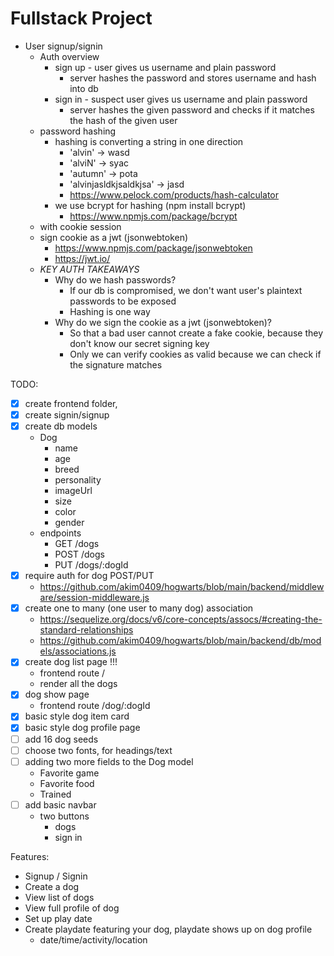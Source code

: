 # Fullstack Project

+ User signup/signin
  + Auth overview
    + sign up - user gives us username and plain password
      + server hashes the password and stores username and hash into db
    + sign in - suspect user gives us username and plain password
      + server hashes the given password and checks if it matches the hash of the given user
  + password hashing
    + hashing is converting a string in one direction
      + 'alvin' -> wasd
      + 'alviN' -> syac
      + 'autumn' -> pota
      + 'alvinjasldkjsaldkjsa' -> jasd
      + https://www.pelock.com/products/hash-calculator
    + we use bcrypt for hashing (npm install bcrypt)
        + https://www.npmjs.com/package/bcrypt
  + with cookie session
  + sign cookie as a jwt (jsonwebtoken)
    + https://www.npmjs.com/package/jsonwebtoken
    + https://jwt.io/
  + *KEY AUTH TAKEAWAYS*
    + Why do we hash passwords?
      + If our db is compromised, we don't want user's plaintext passwords to be exposed
      + Hashing is one way
    + Why do we sign the cookie as a jwt (jsonwebtoken)?
      + So that a bad user cannot create a fake cookie, because they don't know our secret signing key
      + Only we can verify cookies as valid because we can check if the signature matches


TODO:
+ [X] create frontend folder,
+ [X] create signin/signup
+ [X] create db models
  + Dog
    + name
    + age
    + breed
    + personality
    + imageUrl
    + size
    + color
    + gender
  + endpoints
    +   GET /dogs
    +   POST /dogs
    +   PUT /dogs/:dogId
+ [X] require auth for dog POST/PUT
  + https://github.com/akim0409/hogwarts/blob/main/backend/middleware/session-middleware.js
+ [X] create one to many (one user to many dog) association
  + https://sequelize.org/docs/v6/core-concepts/assocs/#creating-the-standard-relationships
  + https://github.com/akim0409/hogwarts/blob/main/backend/db/models/associations.js
+ [X] create dog list page   !!!
  + frontend route /
  + render all the dogs
+ [X] dog show page
  + frontend route /dog/:dogId
+ [X] basic style dog item card
+ [X] basic style dog profile page
+ [ ] add 16 dog seeds 
+ [ ] choose two fonts, for headings/text
+ [ ] adding two more fields to the Dog model
  + Favorite game
  + Favorite food
  + Trained
+ [ ] add basic navbar
  + two buttons
    + dogs
    + sign in

Features:
  + Signup / Signin
  + Create a dog
  + View list of dogs
  + View full profile of dog
  + Set up play date
  + Create playdate featuring your dog, playdate shows up on dog profile
    + date/time/activity/location



  